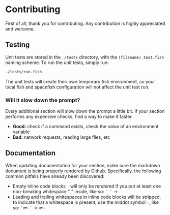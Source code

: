 # Contributing

First of all, thank you for contributing. Any contribution is highly appreciated and welcome.

## Testing

Unit tests are stored in the `./tests` directory, with the `(filename).test.fish` naming scheme.
To run the unit tests, simply run:

```sh
./tests/run.fish
```

The unit tests will create their own temporary fish environment, so your local fish and spacefish configuration will not affect the unit test run.

### Will it slow down the prompt?

Every additional section will slow down the prompt a little bit. If your section performs any expensive checks, find a way to make it faster.

* **Good:** check if a command exists, check the value of an environment variable
* **Bad:** network requests, reading large files, etc

## Documentation

When updating documentation for your section, make sure the markdown document is being properly rendered by Github. Specifically, the following common pitfalls have already been discovered:

* Empty inline code blocks ` ` will only be rendered if you put at least one non-breaking whitespace "&nbsp;" inside, like so: `` ` ` `` → ` `
* Leading and trailing whitespaces in inline code blocks will be stripped, to indicate that a whitespace is present, use the middot symbol `·`, like so: `` `🐟·` `` → `🐟·`
